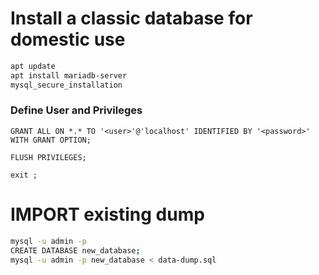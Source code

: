 # Install a classic database for domestic use
```sh
apt update
apt install mariadb-server
mysql_secure_installation
```

### Define User and Privileges
```mysql
GRANT ALL ON *.* TO '<user>'@'localhost' IDENTIFIED BY '<password>' WITH GRANT OPTION;

FLUSH PRIVILEGES;

exit ;
```

# IMPORT existing dump 
```sh
mysql -u admin -p
CREATE DATABASE new_database;
mysql -u admin -p new_database < data-dump.sql
```

